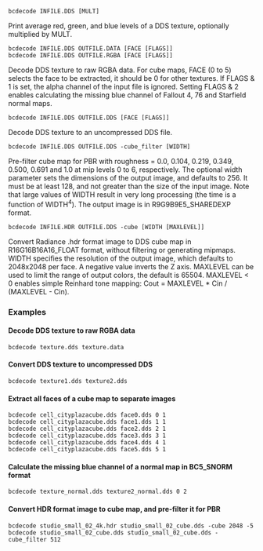     bcdecode INFILE.DDS [MULT]

Print average red, green, and blue levels of a DDS texture, optionally multiplied by MULT.

    bcdecode INFILE.DDS OUTFILE.DATA [FACE [FLAGS]]
    bcdecode INFILE.DDS OUTFILE.RGBA [FACE [FLAGS]]

Decode DDS texture to raw RGBA data. For cube maps, FACE (0 to 5) selects the face to be extracted, it should be 0 for other textures. If FLAGS & 1 is set, the alpha channel of the input file is ignored. Setting FLAGS & 2 enables calculating the missing blue channel of Fallout 4, 76 and Starfield normal maps.

    bcdecode INFILE.DDS OUTFILE.DDS [FACE [FLAGS]]

Decode DDS texture to an uncompressed DDS file.

    bcdecode INFILE.DDS OUTFILE.DDS -cube_filter [WIDTH]

Pre-filter cube map for PBR with roughness = 0.0, 0.104, 0.219, 0.349, 0.500, 0.691 and 1.0 at mip levels 0 to 6, respectively. The optional width parameter sets the dimensions of the output image, and defaults to 256. It must be at least 128, and not greater than the size of the input image. Note that large values of WIDTH result in very long processing (the time is a function of WIDTH<sup>4</sup>). The output image is in R9G9B9E5\_SHAREDEXP format.

    bcdecode INFILE.HDR OUTFILE.DDS -cube [WIDTH [MAXLEVEL]]

Convert Radiance .hdr format image to DDS cube map in R16G16B16A16\_FLOAT format, without filtering or generating mipmaps. WIDTH specifies the resolution of the output image, which defaults to 2048x2048 per face. A negative value inverts the Z axis. MAXLEVEL can be used to limit the range of output colors, the default is 65504. MAXLEVEL < 0 enables simple Reinhard tone mapping: Cout = MAXLEVEL \* Cin / (MAXLEVEL - Cin).

### Examples

#### Decode DDS texture to raw RGBA data

    bcdecode texture.dds texture.data

#### Convert DDS texture to uncompressed DDS

    bcdecode texture1.dds texture2.dds

#### Extract all faces of a cube map to separate images

    bcdecode cell_cityplazacube.dds face0.dds 0 1
    bcdecode cell_cityplazacube.dds face1.dds 1 1
    bcdecode cell_cityplazacube.dds face2.dds 2 1
    bcdecode cell_cityplazacube.dds face3.dds 3 1
    bcdecode cell_cityplazacube.dds face4.dds 4 1
    bcdecode cell_cityplazacube.dds face5.dds 5 1

#### Calculate the missing blue channel of a normal map in BC5\_SNORM format

    bcdecode texture_normal.dds texture2_normal.dds 0 2

#### Convert HDR format image to cube map, and pre-filter it for PBR

    bcdecode studio_small_02_4k.hdr studio_small_02_cube.dds -cube 2048 -5
    bcdecode studio_small_02_cube.dds studio_small_02_cube.dds -cube_filter 512

